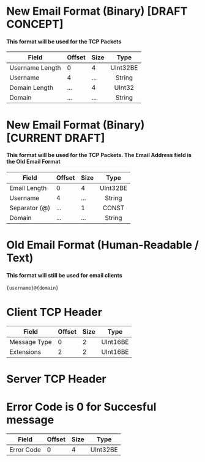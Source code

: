 # New Email Format (Binary) [DRAFT CONCEPT]
#### This format will be used for the TCP Packets
|      Field      | Offset | Size |   Type   |
| --------------- | ------ | ---- | :------: |
| Username Length | 0      | 4    | UInt32BE |
| Username        | 4      | ...  |  String  |
| Domain Length   | ...    | 4    |  UInt32  |
| Domain          | ...    | ...  |  String  |

# New Email Format (Binary) [CURRENT DRAFT]
#### This format will be used for the TCP Packets. The Email Address field is the Old Email Format
|      Field      | Offset | Size |   Type   |
| --------------- | ------ | ---- | :------: |
| Email Length    | 0      | 4    | UInt32BE |
| Username        | 4      | ...  |  String  |
| Separator (@)   | ...    | 1    |  CONST   |
| Domain          | ...    | ...  |  String  |

# Old Email Format (Human-Readable / Text)
#### This format will still be used for email clients
`{username}@{domain}`


# Client TCP Header
|     Field    | Offset | Size |   Type   |
| ------------ | ------ | ---- | :------: |
| Message Type | 0      | 2    | UInt16BE |
| Extensions   | 2      | 2    | UInt16BE |

# Server TCP Header
# Error Code is 0 for Succesful message
|     Field    | Offset | Size |   Type   |
| ------------ | ------ | ---- | :------: |
| Error Code   | 0      | 4    | UInt32BE |
